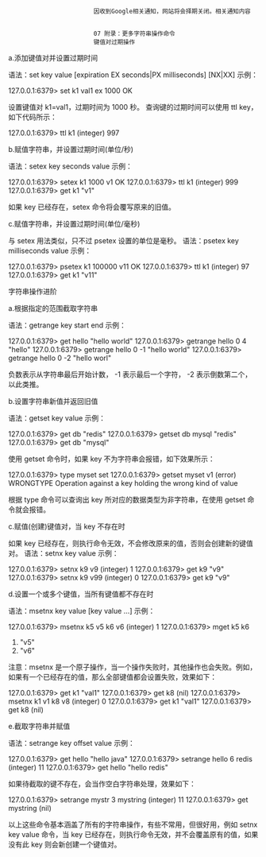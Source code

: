 
                            
                            因收到Google相关通知，网站将会择期关闭。相关通知内容
                            
                            
                            07 附录：更多字符串操作命令
                            键值对过期操作

a.添加键值对并设置过期时间

语法：set key value [expiration EX seconds|PX milliseconds] [NX|XX] 示例：

127.0.0.1:6379> set k1 val1 ex 1000
OK



设置键值对 k1=val1，过期时间为 1000 秒。 查询键的过期时间可以使用 ttl key，如下代码所示：

127.0.0.1:6379> ttl k1
(integer) 997



b.赋值字符串，并设置过期时间(单位/秒)

语法：setex key seconds value 示例：

127.0.0.1:6379> setex k1 1000 v1
OK
127.0.0.1:6379> ttl k1
(integer) 999
127.0.0.1:6379> get k1
"v1"



如果 key 已经存在，setex 命令将会覆写原来的旧值。

c.赋值字符串，并设置过期时间(单位/毫秒)

与 setex 用法类似，只不过 psetex 设置的单位是毫秒。 语法：psetex key milliseconds value 示例：

127.0.0.1:6379> psetex k1 100000 v11
OK
127.0.0.1:6379> ttl k1
(integer) 97
127.0.0.1:6379> get k1
"v11"



字符串操作进阶

a.根据指定的范围截取字符串

语法：getrange key start end 示例：

127.0.0.1:6379> get hello
"hello world"
127.0.0.1:6379> getrange hello 0 4
"hello"
127.0.0.1:6379> getrange hello 0 -1
"hello world"
127.0.0.1:6379> getrange hello 0 -2
"hello worl"



负数表示从字符串最后开始计数， -1 表示最后一个字符， -2 表示倒数第二个，以此类推。

b.设置字符串新值并返回旧值

语法：getset key value 示例：

127.0.0.1:6379> get db
"redis"
127.0.0.1:6379> getset db mysql
"redis"
127.0.0.1:6379> get db
"mysql"



使用 getset 命令时，如果 key 不为字符串会报错，如下效果所示：

127.0.0.1:6379> type myset
set
127.0.0.1:6379> getset myset v1
(error) WRONGTYPE Operation against a key holding the wrong kind of value



根据 type 命令可以查询出 key 所对应的数据类型为非字符串，在使用 getset 命令就会报错。

c.赋值(创建)键值对，当 key 不存在时

如果 key 已经存在，则执行命令无效，不会修改原来的值，否则会创建新的键值对。 语法：setnx key value 示例：

127.0.0.1:6379> setnx k9 v9
(integer) 1
127.0.0.1:6379> get k9
"v9"
127.0.0.1:6379> setnx k9 v99
(integer) 0
127.0.0.1:6379> get k9
"v9"



d.设置一个或多个键值，当所有键值都不存在时

语法：msetnx key value [key value …] 示例：

127.0.0.1:6379> msetnx k5 v5 k6 v6
(integer) 1
127.0.0.1:6379> mget k5 k6
1) "v5"
2) "v6"



注意：msetnx 是一个原子操作，当一个操作失败时，其他操作也会失败。例如，如果有一个已经存在的值，那么全部键值都会设置失败，效果如下：

127.0.0.1:6379> get k1
"val1"
127.0.0.1:6379> get k8
(nil)
127.0.0.1:6379> msetnx k1 v1 k8 v8
(integer) 0
127.0.0.1:6379> get k1
"val1"
127.0.0.1:6379> get k8
(nil)



e.截取字符串并赋值

语法：setrange key offset value 示例：

127.0.0.1:6379> get hello
"hello java"
127.0.0.1:6379> setrange hello 6 redis
(integer) 11
127.0.0.1:6379> get hello
"hello redis"



如果待截取的键不存在，会当作空白字符串处理，效果如下：

127.0.0.1:6379> setrange mystr 3 mystring
(integer) 11
127.0.0.1:6379> get mystring
(nil)



以上这些命令基本涵盖了所有的字符串操作，有些不常用，但很好用，例如 setnx key value 命令，当 key 已经存在，则执行命令无效，并不会覆盖原有的值，如果没有此 key 则会新创建一个键值对。

                        
                        
                            